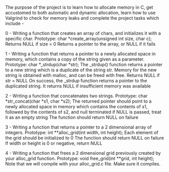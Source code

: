 The purpose of the project is to learn how to allocate memory in C, get accustomed to both automatic and dynamic allocation, learn how to use Valgrind to check for memory leaks and complete the project tasks which include -

0 - Writing a function that creates an array of chars, and initializes it with a specific char.
Prototype: char *create_array(unsigned int size, char c); Returns NULL if size = 0 Returns a pointer to the array, or NULL if it fails

1 - Writing a function that returns a pointer to a newly allocated space in memory, which contains a copy of the string given as a parameter.
Prototype: char *_strdup(char *str); The _strdup() function returns a pointer to a new string which is a duplicate of the string str. Memory for the 
new string is obtained with malloc, and can be freed with free. Returns NULL if str = NULL On success, the _strdup function returns a pointer to the duplicated string. It returns NULL if insufficient memory was available

2 - Writing a function that concatenates two strings.
Prototype: char *str_concat(char *s1, char *s2); The returned pointer should point to a newly allocated space in memory which contains the contents of s1, followed by the contents of s2, and null terminated if NULL is passed, treat it as an empty string The function should return NULL on failure

3 - Writing a function that returns a pointer to a 2 dimensional array of integers.
Prototype: int **alloc_grid(int width, int height); Each element of the grid should be initialized to 0 The function should return NULL on failure If width or height is 0 or negative, return NULL

4 - Writing a function that frees a 2 dimensional grid previously created by your alloc_grid function.
Prototype: void free_grid(int **grid, int height); Note that we will compile with your alloc_grid.c file. Make sure it compiles.
